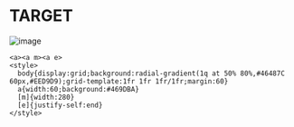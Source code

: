 # TARGET

![image](https://github.com/user-attachments/assets/48bf5d4b-2695-451c-acae-f870d621b31a)

```
<a><a m><a e>
<style>
  body{display:grid;background:radial-gradient(1q at 50% 80%,#46487C 60px,#EED9D9);grid-template:1fr 1fr 1fr/1fr;margin:60}
  a{width:60;background:#469DBA}
  [m]{width:280}
  [e]{justify-self:end}
</style>
```
